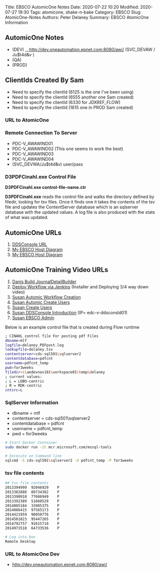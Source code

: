 Title:  EBSCO AutomicOne Notes
Date: 2020-07-22 10:20
Modified: 2020-07-27 19:30
Tags: atomicone, shake-n-bake
Category: EBSCO
Slug: AtomicOne-Notes
Authors: Peter Delaney 
Summary: EBSCO AtomicOne Information

## AutomicOne Notes
 * (DEV) __http://dev.oneautomation.epnet.com:8080/awi/   (SVC_DEVAW / Ju$t4d&v )
 * (QA)
 * (PROD)

## ClientIds Created By Sam
* Need to specify the clientId (6125 is the one I've been using)
* Need to specify the clientId (6555 another one Sam created)
* Need to specify the clientId (6330 for JDXREF_FLOW)
* Need to specify the clientId (1615 one in PROD Sam created)


### URL to AtomicOne

### Remote Connection To Server
* PDC-V_AWAWIND01
* PDC-V_AWAWIND02  (This one seems to work the best)
* PDC-V_AWAWIND03
* PDC-V_AWAWIND04
* (SVC_DEVWA/Ju$t4d&v)  user/pass

### D3PDFCinahl.exe Control File
**D3PDFCinahl.exe control-file-name.ctr**

**D3PDFCinahl.exe** reads the control file and walks the directory defined by filedir, looking for tsv files.  Once it finds one it
takes the contents of the tsv file and updates the ContentServer database which is an sqlserver database with the updated values.
A log file is also produced with the stats of what was updated.

## AutomicOne URLs
1. [DDSConsole URL](http://edc-v-ddsconsld01:4200/login)
1. [My EBSCO Host Diagram](https://go.gliffy.com/go/html5/13353820)
1. [My EBSCO Host Diagram](https://confluence.epnet.com/display/~pdelaney/DDS+Diagram)


## AutomicOne Training Video URLs
1. [Danis Build JournalDetailBuilder](https://web.microsoftstream.com/video/d6279202-7187-41a3-979e-048f2d344d29)
1. [Deploy Workflow via Jenkins](https://web.microsoftstream.com/video/8fdee282-ac62-49f5-b1b2-c32eb6f624a4)  (Installer and Deploying 3/4 way down video)
1. [Susan Automic Workflow Creation](https://web.microsoftstream.com/video/e320d55f-b846-4171-bea1-40720a0623d8)
1. [Susan Automic Create Users](https://web.microsoftstream.com/video/fcca5ae5-a3d1-452b-b8a6-c88c49799938)
1. [Susan Create Users](https://web.microsoftstream.com/video/df51c8d9-39ee-468f-959b-a35152807d29)
1. [Susan DDSConsole Introduction](https://web.microsoftstream.com/video/5c785b9a-df93-4d42-9920-2fb553e459c8)  (IP= edc-v-ddsconsld01)
1. [Susan EBSCO Admin](https://web.microsoftstream.com/video/b596de48-8a7f-4558-82e8-97b58471d8bf)


Below is an example control file that is created during Flow runtime
```bash
; CINAHL control file For posting pdf Files
dbname=mlf
logfile=delaney_PDFpost.log
lookupfile=delaney.tsv
contentserver=cds-sql501\sqlserver2
contentdatabase=pdfcnt
username=pdfcnt_temp
pwd=for3weeks
filedir=\\aedevnas101\workspace01\temp\delaney
; current values:
; L = LDBO-centric
; R = RDK-centric
cntsrc=L
```

### SqlServer Information
* dbname = mlf
* contentserver = cds-sql501\sqlserver2
* contentdatabase = pdfcnt
* username = pdfcnt_temp
* pwd = for3weeks

```bash
# Start Docker Container
sudo docker run -it mcr.microsoft.com/mssql-tools

# Excecute on Command line
sqlcmd -S cds-sql501\sqlserver2 -U pdfcnt_temp -P for3weeks
```


### tsv file contents
```bash
## tsv file contents
2013394999  92046929	P
2013382888  89734382	P
2013390918  77686949	P
2013392389  51660529	P
2014085184  33985375	P
2014086415  97565173	P
2014421959  98050776	P
2014581823  95447265	P
2014792757  91615710	P
2014971518  64733536	P
```

```bash
# Log into box
Remote Desktop

```


### URL to AtomicOne Dev

 * http://dev.oneautomation.epnet.com:8080/awi/



